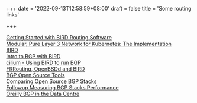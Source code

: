 +++
date = '2022-09-13T12:58:59+08:00'
draft = false
title = 'Some routing links'

+++

[Getting Started with BIRD Routing Software](https://blog.kintone.io/entry/bird)  
[Modular, Pure Layer 3 Network for Kubernetes: The Implementation](https://blog.kintone.io/entry/neco/network-implementation)  
[BIRD](https://bird.network.cz/)  
[Intro to BGP with BIRD](http://packetfire.org/post/intro-to-bgp/)  
[cilium - Using BIRD to run BGP](https://docs.cilium.io/en/v1.9/gettingstarted/bird/)  
[FRRouting,  OpenBSDd and BIRD](https://lukasz.bromirski.net/post/openfrr-openbgpd-bird/)  
[BGP Open Source Tools](https://www.bizety.com/2020/06/11/bgp-open-source-tools-openbgpd-frrouting-xorp-kube-router-vrnetlab-and-artemis/)  
[Comparing Open Source BGP Stacks](https://elegantnetwork.github.io/posts/comparing-open-source-bgp-stacks/)  
[Followup Measuring BGP Stacks Performance](https://elegantnetwork.github.io/posts/followup-measuring-BGP-stacks/)  
[Oreilly BGP in the Data Centre](https://github.com/oreillymedia/bgp_in_the_data_center)  
